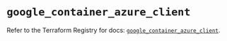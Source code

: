# `google_container_azure_client`

Refer to the Terraform Registry for docs: [`google_container_azure_client`](https://registry.terraform.io/providers/hashicorp/google/5.42.0/docs/resources/container_azure_client).
